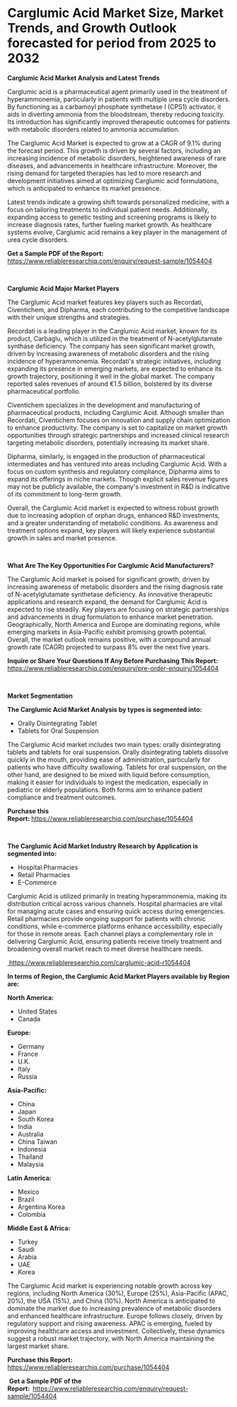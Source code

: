 <p><h1>Carglumic Acid Market Size, Market Trends, and Growth Outlook forecasted for period from 2025 to 2032</h1></p><p><strong>Carglumic Acid Market Analysis and Latest Trends</strong></p>
<p><p>Carglumic acid is a pharmaceutical agent primarily used in the treatment of hyperammonemia, particularly in patients with multiple urea cycle disorders. By functioning as a carbamoyl phosphate synthetase I (CPS1) activator, it aids in diverting ammonia from the bloodstream, thereby reducing toxicity. Its introduction has significantly improved therapeutic outcomes for patients with metabolic disorders related to ammonia accumulation.</p><p>The Carglumic Acid Market is expected to grow at a CAGR of 9.1% during the forecast period. This growth is driven by several factors, including an increasing incidence of metabolic disorders, heightened awareness of rare diseases, and advancements in healthcare infrastructure. Moreover, the rising demand for targeted therapies has led to more research and development initiatives aimed at optimizing Carglumic acid formulations, which is anticipated to enhance its market presence.</p><p>Latest trends indicate a growing shift towards personalized medicine, with a focus on tailoring treatments to individual patient needs. Additionally, expanding access to genetic testing and screening programs is likely to increase diagnosis rates, further fueling market growth. As healthcare systems evolve, Carglumic acid remains a key player in the management of urea cycle disorders.</p></p>
<p><strong>Get a Sample PDF of the Report:&nbsp;</strong> <a href="https://www.reliableresearchiq.com/enquiry/request-sample/1054404?utm_campaign=3112&utm_medium=2&utm_source=Github&utm_content=ia&utm_term=19042025&utm_id=carglumic-acid">https://www.reliableresearchiq.com/enquiry/request-sample/1054404</a></p>
<p>&nbsp;</p>
<p><strong>Carglumic Acid Major Market Players</strong></p>
<p><p>The Carglumic Acid market features key players such as Recordati, Civentichem, and Dipharma, each contributing to the competitive landscape with their unique strengths and strategies.</p><p>Recordati is a leading player in the Carglumic Acid market, known for its product, Carbaglu, which is utilized in the treatment of N-acetylglutamate synthase deficiency. The company has seen significant market growth, driven by increasing awareness of metabolic disorders and the rising incidence of hyperammonemia. Recordati's strategic initiatives, including expanding its presence in emerging markets, are expected to enhance its growth trajectory, positioning it well in the global market. The company reported sales revenues of around €1.5 billion, bolstered by its diverse pharmaceutical portfolio.</p><p>Civentichem specializes in the development and manufacturing of pharmaceutical products, including Carglumic Acid. Although smaller than Recordati, Civentichem focuses on innovation and supply chain optimization to enhance productivity. The company is set to capitalize on market growth opportunities through strategic partnerships and increased clinical research targeting metabolic disorders, potentially increasing its market share.</p><p>Dipharma, similarly, is engaged in the production of pharmaceutical intermediates and has ventured into areas including Carglumic Acid. With a focus on custom synthesis and regulatory compliance, Dipharma aims to expand its offerings in niche markets. Though explicit sales revenue figures may not be publicly available, the company's investment in R&D is indicative of its commitment to long-term growth.</p><p>Overall, the Carglumic Acid market is expected to witness robust growth due to increasing adoption of orphan drugs, enhanced R&D investments, and a greater understanding of metabolic conditions. As awareness and treatment options expand, key players will likely experience substantial growth in sales and market presence.</p></p>
<p>&nbsp;</p>
<p><strong>What Are The Key Opportunities For Carglumic Acid Manufacturers?</strong></p>
<p><p>The Carglumic Acid market is poised for significant growth, driven by increasing awareness of metabolic disorders and the rising diagnosis rate of N-acetylglutamate synthetase deficiency. As innovative therapeutic applications and research expand, the demand for Carglumic Acid is expected to rise steadily. Key players are focusing on strategic partnerships and advancements in drug formulation to enhance market penetration. Geographically, North America and Europe are dominating regions, while emerging markets in Asia-Pacific exhibit promising growth potential. Overall, the market outlook remains positive, with a compound annual growth rate (CAGR) projected to surpass 8% over the next five years.</p></p>
<p><strong>Inquire or Share Your Questions If Any Before Purchasing This Report:</strong> <a href="https://www.reliableresearchiq.com/enquiry/pre-order-enquiry/1054404?utm_campaign=3112&utm_medium=2&utm_source=Github&utm_content=ia&utm_term=19042025&utm_id=carglumic-acid">https://www.reliableresearchiq.com/enquiry/pre-order-enquiry/1054404</a></p>
<p>&nbsp;</p>
<p><strong>Market Segmentation</strong></p>
<p><strong>The Carglumic Acid Market Analysis by types is segmented into:</strong></p>
<p><ul><li>Orally Disintegrating Tablet</li><li>Tablets for Oral Suspension</li></ul></p>
<p><p>The Carglumic Acid market includes two main types: orally disintegrating tablets and tablets for oral suspension. Orally disintegrating tablets dissolve quickly in the mouth, providing ease of administration, particularly for patients who have difficulty swallowing. Tablets for oral suspension, on the other hand, are designed to be mixed with liquid before consumption, making it easier for individuals to ingest the medication, especially in pediatric or elderly populations. Both forms aim to enhance patient compliance and treatment outcomes.</p></p>
<p><strong>Purchase this Report:&nbsp;</strong><a href="https://www.reliableresearchiq.com/purchase/1054404?utm_campaign=3112&utm_medium=2&utm_source=Github&utm_content=ia&utm_term=19042025&utm_id=carglumic-acid">https://www.reliableresearchiq.com/purchase/1054404</a></p>
<p>&nbsp;</p>
<p><strong>The Carglumic Acid Market Industry Research by Application is segmented into:</strong></p>
<p><ul><li>Hospital Pharmacies</li><li>Retail Pharmacies</li><li>E-Commerce</li></ul></p>
<p><p>Carglumic Acid is utilized primarily in treating hyperammonemia, making its distribution critical across various channels. Hospital pharmacies are vital for managing acute cases and ensuring quick access during emergencies. Retail pharmacies provide ongoing support for patients with chronic conditions, while e-commerce platforms enhance accessibility, especially for those in remote areas. Each channel plays a complementary role in delivering Carglumic Acid, ensuring patients receive timely treatment and broadening overall market reach to meet diverse healthcare needs.</p></p>
<p><a href="https://www.reliableresearchiq.com/carglumic-acid-r1054404?utm_campaign=3112&utm_medium=2&utm_source=Github&utm_content=ia&utm_term=19042025&utm_id=carglumic-acid">&nbsp;https://www.reliableresearchiq.com/carglumic-acid-r1054404</a></p>
<p><strong>In terms of Region, the Carglumic Acid Market Players available by Region are:</strong></p>
<p>
    <p> <strong> North America: </strong>
        <ul>
            <li>United States</li>
            <li>Canada</li>
        </ul>
        </p> 
    <p> <strong> Europe: </strong>
        <ul>
            <li>Germany</li>
            <li>France</li>
            <li>U.K.</li>
            <li>Italy</li>
            <li>Russia</li>
        </ul>
        </p> 
    <p> <strong> Asia-Pacific: </strong>
        <ul>
            <li>China</li>
            <li>Japan</li>
            <li>South Korea</li>
            <li>India</li>
            <li>Australia</li>
            <li>China Taiwan</li>
            <li>Indonesia</li>
            <li>Thailand</li>
            <li>Malaysia</li>
        </ul>
        </p> 
    <p> <strong> Latin America: </strong>
        <ul>
            <li>Mexico</li>
            <li>Brazil</li>
            <li>Argentina Korea</li>
            <li>Colombia</li>
        </ul>
        </p> 
    <p> <strong> Middle East & Africa: </strong>
        <ul>
            <li>Turkey</li>
            <li>Saudi</li>
            <li>Arabia</li>
            <li>UAE</li>
            <li>Korea</li>
        </ul>
    </p>
    </p>
<p><p>The Carglumic Acid market is experiencing notable growth across key regions, including North America (30%), Europe (25%), Asia-Pacific (APAC, 20%), the USA (15%), and China (10%). North America is anticipated to dominate the market due to increasing prevalence of metabolic disorders and enhanced healthcare infrastructure. Europe follows closely, driven by regulatory support and rising awareness. APAC is emerging, fueled by improving healthcare access and investment. Collectively, these dynamics suggest a robust market trajectory, with North America maintaining the largest market share.</p></p>
<p><strong>Purchase this Report: </strong><a href="https://www.reliableresearchiq.com/purchase/1054404?utm_campaign=3112&utm_medium=2&utm_source=Github&utm_content=ia&utm_term=19042025&utm_id=carglumic-acid">https://www.reliableresearchiq.com/purchase/1054404</a></p>
<p>&nbsp;<strong>Get a Sample PDF of the Report:&nbsp;&nbsp;</strong><a href="https://www.reliableresearchiq.com/enquiry/request-sample/1054404?utm_campaign=3112&utm_medium=2&utm_source=Github&utm_content=ia&utm_term=19042025&utm_id=carglumic-acid">https://www.reliableresearchiq.com/enquiry/request-sample/1054404</a></p>
<p><strong></strong></p>
<p><p></p><p></p><p></p></p>